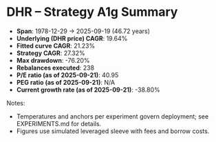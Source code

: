 # DHR – Strategy A1g Summary

- **Span**: 1978-12-29 → 2025-09-19 (46.72 years)
- **Underlying (DHR price) CAGR**: 19.64%
- **Fitted curve CAGR**: 21.23%
- **Strategy CAGR**: 27.32%
- **Max drawdown**: -76.20%
- **Rebalances executed**: 238
- **P/E ratio (as of 2025-09-21)**: 40.95
- **PEG ratio (as of 2025-09-21)**: N/A
- **Current growth rate (as of 2025-09-21)**: -38.80%

Notes:

- Temperatures and anchors per experiment govern deployment; see EXPERIMENTS.md for details.
- Figures use simulated leveraged sleeve with fees and borrow costs.

